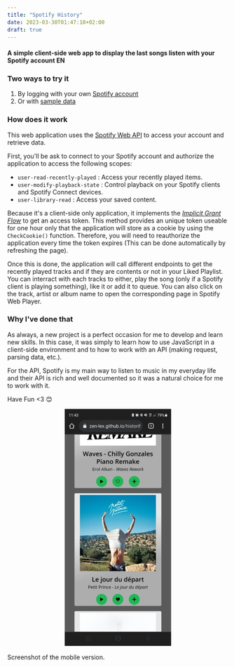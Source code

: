 ```yaml
---
title: "Spotify History"
date: 2023-03-30T01:47:10+02:00
draft: true
---
```


#### A simple client-side web app to display the last songs listen with your Spotify account EN

### Two ways to try it

  1. By logging with your own [Spotify account](https://zen-lex.github.io/historify)
  2. Or with [sample data](https://zen-lex.github.io/historify/sample)

### How does it work

This web application uses the [Spotify Web API](https://developer.spotify.com/documentation/web-api/quick-start/) to access your account and retrieve data.

First, you'll be ask to connect to your Spotify account and authorize the application to access the following scopes:

- ``user-read-recently-played`` : Access your recently played items.
- ``user-modify-playback-state`` : Control playback on your Spotify clients and Spotify Connect devices.
- ``user-library-read`` : Access your saved content.

Because it's a client-side only application, it implements the [*Implicit Grant Flow*](https://developer.spotify.com/documentation/general/guides/authorization/implicit-grant/) to get an access token. This method provides an unique token useable for one hour only that the application will store as a cookie by using the ``CheckCookie()`` function. Therefore, you will need to reauthorize the application every time the token expires (This can be done automatically by refreshing the page).

Once this is done, the application will call different endpoints to get the recently played tracks and if they are contents or not in your Liked Playlist.
You can interract with each tracks to either, play the song (only if a Spotify client is playing something), like it or add it to queue. You can also click on the track, artist or album name to open the corresponding page in Spotify Web Player.

### Why I've done that

As always, a new project is a perfect occasion for me to develop and learn new skills. In this case, it was simply to learn how to use JavaScript in a client-side environment and to how to work with an API (making request, parsing data, etc.).

For the API, Spotify is my main way to listen to music in my everyday life and their API is rich and well documented so it was a natural choice for me to work with it.

Have Fun <3 😊

<p align="center"><img class="inbuilt-img" alt="Screenshot of the mobile version" src="/assets/img/historify-screenshot_mobile.jpg" width="243" height="540"></p>
<p class="text-muted caption">Screenshot of the mobile version.</p>
